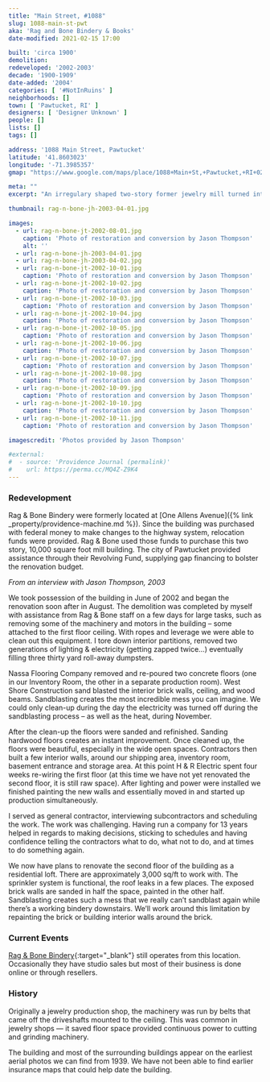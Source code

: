 ```yaml
---
title: "Main Street, #1088"
slug: 1088-main-st-pwt
aka: 'Rag and Bone Bindery & Books'
date-modified: 2021-02-15 17:00

built: 'circa 1900'
demolition: 
redeveloped: '2002-2003'
decade: '1900-1909'
date-added: '2004'
categories: [ '#NotInRuins' ]
neighborhoods: []
town: [ 'Pawtucket, RI' ]
designers: [ 'Designer Unknown' ]
people: []
lists: []
tags: []

address: '1088 Main Street, Pawtucket'
latitude: '41.8603023'
longitude: '-71.3985357'
gmap: "https://www.google.com/maps/place/1088+Main+St,+Pawtucket,+RI+02860/@41.8603023,-71.3985357,18z/data=!4m5!3m4!1s0x89e444b967859e85:0xce6e584822ce2de0!8m2!3d41.8601305!4d-71.3987395"

meta: ""
excerpt: "An irregulary shaped two-story former jewelry mill turned into a small-business studio and residence"

thumbnail: rag-n-bone-jh-2003-04-01.jpg

images:
  - url: rag-n-bone-jt-2002-08-01.jpg
    caption: 'Photo of restoration and conversion by Jason Thompson'
    alt: ''
  - url: rag-n-bone-jh-2003-04-01.jpg
  - url: rag-n-bone-jh-2003-04-02.jpg
  - url: rag-n-bone-jt-2002-10-01.jpg
    caption: 'Photo of restoration and conversion by Jason Thompson'
  - url: rag-n-bone-jt-2002-10-02.jpg
    caption: 'Photo of restoration and conversion by Jason Thompson'
  - url: rag-n-bone-jt-2002-10-03.jpg
    caption: 'Photo of restoration and conversion by Jason Thompson'
  - url: rag-n-bone-jt-2002-10-04.jpg
    caption: 'Photo of restoration and conversion by Jason Thompson'
  - url: rag-n-bone-jt-2002-10-05.jpg
    caption: 'Photo of restoration and conversion by Jason Thompson'
  - url: rag-n-bone-jt-2002-10-06.jpg
    caption: 'Photo of restoration and conversion by Jason Thompson'
  - url: rag-n-bone-jt-2002-10-07.jpg
    caption: 'Photo of restoration and conversion by Jason Thompson'
  - url: rag-n-bone-jt-2002-10-08.jpg
    caption: 'Photo of restoration and conversion by Jason Thompson'
  - url: rag-n-bone-jt-2002-10-09.jpg
    caption: 'Photo of restoration and conversion by Jason Thompson'
  - url: rag-n-bone-jt-2002-10-10.jpg
    caption: 'Photo of restoration and conversion by Jason Thompson'
  - url: rag-n-bone-jt-2002-10-11.jpg
    caption: 'Photo of restoration and conversion by Jason Thompson'

imagescredit: 'Photos provided by Jason Thompson'

#external:
#  - source: 'Providence Journal (permalink)'
#    url: https://perma.cc/MQ4Z-Z9K4
---
```


### Redevelopment

Rag & Bone Bindery were formerly located at [One Allens Avenue]({% link _property/providence-machine.md %}). Since the building was purchased with federal money to make changes to the highway system, relocation funds were provided. Rag & Bone used those funds to purchase this two story, 10,000 square foot mill building. The city of Pawtucket provided assistance through their Revolving Fund, supplying gap financing to bolster the renovation budget.

_From an interview with Jason Thompson, 2003_

We took possession of the building in June of 2002 and began the renovation soon after in August. The demolition was completed by myself with assistance from Rag & Bone staff on a few days for large tasks, such as removing some of the machinery and motors in the building – some attached to the first floor ceiling. With ropes and leverage we were able to clean out this equipment. I tore down interior partitions, removed two generations of lighting & electricity (getting zapped twice…) eventually filling three thirty yard roll-away dumpsters.

Nassa Flooring Company removed and re-poured two concrete floors (one in our Inventory Room, the other in a separate production room). West Shore Construction sand blasted the interior brick walls, ceiling, and wood beams. Sandblasting creates the most incredible mess you can imagine. We could only clean-up during the day the electricity was turned off during the sandblasting process – as well as the heat, during November.

After the clean-up the floors were sanded and refinished. Sanding hardwood floors creates an instant improvement. Once cleaned up, the floors were beautiful, especially in the wide open spaces. Contractors then built a few interior walls, around our shipping area, inventory room, basement entrance and storage area. At this point H & R Electric spent four weeks re-wiring the first floor (at this time we have not yet renovated the second floor, it is still raw space). After lighting and power were installed we finished painting the new walls and essentially moved in and started up production simultaneously.

I served as general contractor, interviewing subcontractors and scheduling the work. The work was challenging. Having run a company for 13 years helped in regards to making decisions, sticking to schedules and having confidence telling the contractors what to do, what not to do, and at times to do something again.

We now have plans to renovate the second floor of the building as a residential loft. There are approximately 3,000 sq/ft to work with. The sprinkler system is functional, the roof leaks in a few places. The exposed brick walls are sanded in half the space, painted in the other half. Sandblasting creates such a mess that we really can’t sandblast again while there’s a working bindery downstairs. We’ll work around this limitation by repainting the brick or building interior walls around the brick.


### Current Events

[Rag & Bone Bindery](//www.ragandbonebindery.com){:target="_blank"} still operates from this location. Occasionally they have studio sales but most of their business is done online or through resellers. 


### History

Originally a jewelry production shop, the machinery was run by belts that came off the driveshafts mounted to the ceiling. This was common in jewelry shops — it saved floor space provided continuous power to cutting and grinding machinery. 

The building and most of the surrounding buildings appear on the earliest aerial photos we can find from 1939. We have not been able to find earlier insurance maps that could help date the building. 
